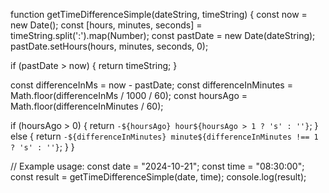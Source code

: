 function getTimeDifferenceSimple(dateString, timeString) {
  const now = new Date();
  const [hours, minutes, seconds] = timeString.split(':').map(Number);
  const pastDate = new Date(dateString);
  pastDate.setHours(hours, minutes, seconds, 0);

  if (pastDate > now) {
    return timeString;
  }

  const differenceInMs = now - pastDate;
  const differenceInMinutes = Math.floor(differenceInMs / 1000 / 60);
  const hoursAgo = Math.floor(differenceInMinutes / 60);

  if (hoursAgo > 0) {
    return `-${hoursAgo} hour${hoursAgo > 1 ? 's' : ''}`;
  } else {
    return `-${differenceInMinutes} minute${differenceInMinutes !== 1 ? 's' : ''}`;
  }
}

// Example usage:
const date = "2024-10-21";
const time = "08:30:00";
const result = getTimeDifferenceSimple(date, time);
console.log(result);